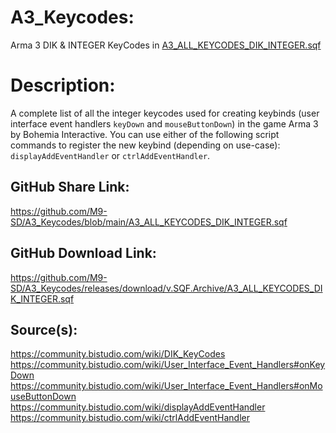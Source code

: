 # A3_Keycodes:

Arma 3 DIK & INTEGER KeyCodes
in [A3_ALL_KEYCODES_DIK_INTEGER.sqf](https://github.com/M9-SD/A3_Keycodes/blob/main/A3_ALL_KEYCODES_DIK_INTEGER.sqf)

# Description:

A complete list of all the integer keycodes used for creating keybinds 
(user interface event handlers `keyDown` and `mouseButtonDown`) in the 
game Arma 3 by Bohemia Interactive. You can use either of the following 
script commands to register the new keybind (depending on use-case):
`displayAddEventHandler` or `ctrlAddEventHandler`. 

## GitHub Share Link:

https://github.com/M9-SD/A3_Keycodes/blob/main/A3_ALL_KEYCODES_DIK_INTEGER.sqf

## GitHub Download Link:

https://github.com/M9-SD/A3_Keycodes/releases/download/v.SQF.Archive/A3_ALL_KEYCODES_DIK_INTEGER.sqf

## Source(s):

https://community.bistudio.com/wiki/DIK_KeyCodes
https://community.bistudio.com/wiki/User_Interface_Event_Handlers#onKeyDown
https://community.bistudio.com/wiki/User_Interface_Event_Handlers#onMouseButtonDown
https://community.bistudio.com/wiki/displayAddEventHandler
https://community.bistudio.com/wiki/ctrlAddEventHandler
